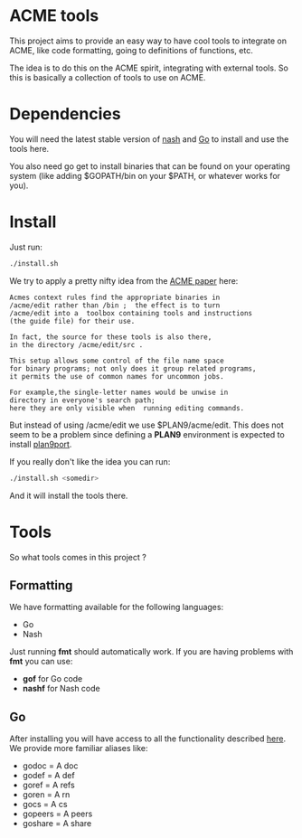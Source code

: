 # ACME tools

This project aims to provide an easy way to have cool
tools to integrate on ACME, like code formatting, going to
definitions of functions, etc.

The idea is to do this on the ACME spirit, integrating
with external tools. So this is basically a collection
of tools to use on ACME.


# Dependencies

You will need the latest stable version of [nash](https://github.com/NeowayLabs/nash)
and [Go](https://golang.org/) to install and use the tools here.

You also need go get to install binaries that can be found on your operating system
(like adding $GOPATH/bin on your $PATH, or whatever works for you).


# Install

Just run:

```sh
./install.sh
```

We try to apply a pretty nifty idea from the
[ACME paper](http://www.vitanuova.com/inferno/papers/acme.pdf) here:

```
Acmes context rules find the appropriate binaries in
/acme/edit rather than /bin ;  the effect is to turn
/acme/edit into a  toolbox containing tools and instructions
(the guide file) for their use.

In fact, the source for these tools is also there,
in the directory /acme/edit/src . 

This setup allows some control of the file name space
for binary programs; not only does it group related programs,
it permits the use of common names for uncommon jobs.

For example,the single-letter names would be unwise in 
directory in everyone's search path;
here they are only visible when  running editing commands.
```

But instead of using /acme/edit we use $PLAN9/acme/edit.
This does not seem to be a problem since defining a **PLAN9** environment
is expected to install [plan9port](https://github.com/9fans/plan9port).

If you really don't like the idea you can run:

```sh
./install.sh <somedir>
```

And it will install the tools there.

# Tools

So what tools comes in this project ?

## Formatting

We have formatting available for the following languages:

* Go
* Nash

Just running **fmt** should automatically work. If you are having
problems with **fmt** you can use:

* **gof** for Go code
* **nashf** for Nash code

## Go

After installing you will have access to all the functionality
described [here](https://github.com/madlambda/A). We provide more
familiar aliases like:

* godoc = A doc
* godef = A def
* goref = A refs
* goren <name> = A rn <name>
* gocs = A cs
* gopeers = A peers
* goshare = A share
